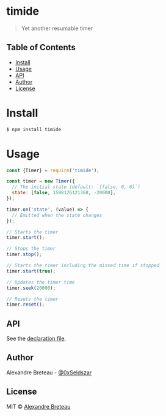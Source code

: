 # timide

> Yet another resumable timer

## Table of Contents

- [Install](#install)
- [Usage](#usage)
- [API](#api)
- [Author](#author)
- [License](#license)

# Install

```bash
$ npm install timide
```

# Usage

```javascript
const {Timer} = require('timide');

const timer = new Timer({
  // The initial state (default: `[false, 0, 0]`)
  state: [false, 1598126121368, -20000],
});

timer.on('state', (value) => {
  // Emitted when the state changes
});

// Starts the timer
timer.start();

// Stops the timer
timer.stop();

// Starts the timer including the missed time if stopped
timer.start(true);

// Updates the timer time
timer.seek(20000);

// Resets the timer
timer.reset();
```

## API

See the [declaration file](./index.d.ts).

## Author

Alexandre Breteau - [@0xSeldszar](https://twitter.com/0xSeldszar)

## License

MIT © [Alexandre Breteau](https://seldszar.fr)
